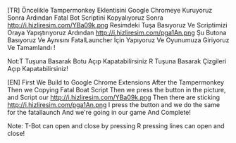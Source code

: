[TR] Öncelikle Tampermonkey Eklentisini Google Chromeye Kuruyoruz Sonra Ardından Fatal Bot Scriptini Kopyalıyoruz
Sonra http://i.hizliresim.com/YBa09k.png Resimdeki Tuşa Basıyoruz Ve Scriptimizi Oraya Yapıştırıyoruz Ardından
http://i.hizliresim.com/pga1An.png Şu Butona Basıyoruz Ve Aynısını FatalLauncher İçin Yapıyoruz Ve Oyunumuza Giriyoruz 
Ve Tamamlandı ! 

Not:T Tuşuna Basarak Botu Açıp Kapatabilirsiniz R Tuşuna Basarak Çizgileri Açıp Kapatabilirsiniz! 

[EN] First We Build to Google Chrome Extensions After the Tampermonkey Then we Copying Fatal Boat Script
Then we press the button in the picture, and Script our http://i.hizliresim.com/YBa09k.png Then there are sticking
http://i.hizliresim.com/pga1An.png I press the button and we do the same for the fatallaunch And we're going in our game
And Complete!

Note: T-Bot can open and close by pressing R pressing lines can open and close!

